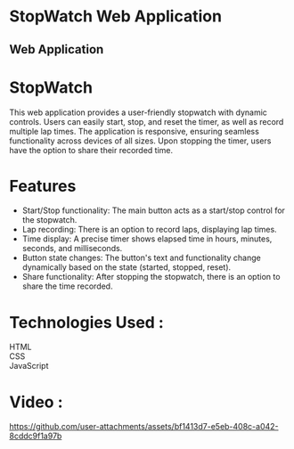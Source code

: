 # StopWatch Web Application #
## Web Application ##
# StopWatch # 
This web application provides a user-friendly stopwatch with dynamic controls. Users can easily start, stop, and reset the timer, as well as record multiple lap times. The application is responsive, ensuring seamless functionality across devices of all sizes. Upon stopping the timer, users have the option to share their recorded time.
# Features #
- Start/Stop functionality: The main button acts as a start/stop control for the stopwatch.
- Lap recording: There is an option to record laps, displaying lap times.
- Time display: A precise timer shows elapsed time in hours, minutes, seconds, and milliseconds.
- Button state changes: The button's text and functionality change dynamically based on the state (started, stopped, reset).
- Share functionality: After stopping the stopwatch, there is an option to share the time recorded.
# Technologies Used : #
HTML<br/>
CSS <br/>
JavaScript
# Video : #



https://github.com/user-attachments/assets/bf1413d7-e5eb-408c-a042-8cddc9f1a97b

